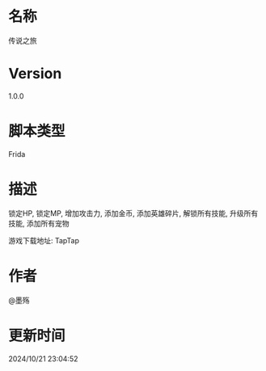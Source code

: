 # 名称
传说之旅
# Version
1.0.0
# 脚本类型
Frida
# 描述
锁定HP, 锁定MP, 增加攻击力, 添加金币, 添加英雄碎片, 解锁所有技能, 升级所有技能, 添加所有宠物

游戏下载地址: TapTap
# 作者
@墨殇
# 更新时间
2024/10/21 23:04:52